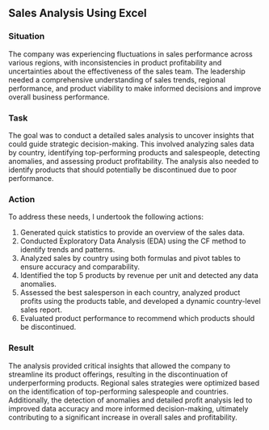 
##  Sales Analysis Using Excel

### Situation
The company was experiencing fluctuations in sales performance across various regions, with inconsistencies in product profitability and uncertainties about the effectiveness of the sales team. The leadership needed a comprehensive understanding of sales trends, regional performance, and product viability to make informed decisions and improve overall business performance.

### Task
The goal was to conduct a detailed sales analysis to uncover insights that could guide strategic decision-making. This involved analyzing sales data by country, identifying top-performing products and salespeople, detecting anomalies, and assessing product profitability. The analysis also needed to identify products that should potentially be discontinued due to poor performance.

### Action
To address these needs, I undertook the following actions:
1. Generated quick statistics to provide an overview of the sales data.
2. Conducted Exploratory Data Analysis (EDA) using the CF method to identify trends and patterns.
3. Analyzed sales by country using both formulas and pivot tables to ensure accuracy and comparability.
4. Identified the top 5 products by revenue per unit and detected any data anomalies.
5. Assessed the best salesperson in each country, analyzed product profits using the products table, and developed a dynamic country-level sales report.
6. Evaluated product performance to recommend which products should be discontinued.

### Result
The analysis provided critical insights that allowed the company to streamline its product offerings, resulting in the discontinuation of underperforming products. Regional sales strategies were optimized based on the identification of top-performing salespeople and countries. Additionally, the detection of anomalies and detailed profit analysis led to improved data accuracy and more informed decision-making, ultimately contributing to a significant increase in overall sales and profitability.
